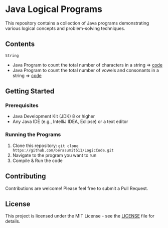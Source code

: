 # Java Logical Programs

This repository contains a collection of Java programs demonstrating various logical concepts and problem-solving techniques.

## Contents

` String `
- Java Program to count the total number of characters in a string => [code](https://github.com/berasumit611/LogicCode/blob/main/LogicCode/src/main/java/stringProgram/CharacterCounter.java)
- Java Program to count the total number of vowels and consonants in a string => [code](https://github.com/berasumit611/LogicCode/blob/main/LogicCode/src/main/java/stringProgram/VowelConsonantCounter.java)



## Getting Started

### Prerequisites

- Java Development Kit (JDK) 8 or higher
- Any Java IDE (e.g., IntelliJ IDEA, Eclipse) or a text editor

### Running the Programs

1. Clone this repository:
`git clone https://github.com/berasumit611/LogicCode.git`
2. Navigate to the program you want to run
3. Compile & Run the code

## Contributing

Contributions are welcome! Please feel free to submit a Pull Request.

## License

This project is licensed under the MIT License - see the [LICENSE](LICENSE) file for details.
